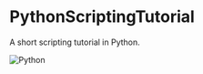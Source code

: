 # PythonScriptingTutorial
A short scripting tutorial in Python.

![Python](https://www.aalpha.net/wp-content/uploads/2019/10/Python-programming-india.jpg)
